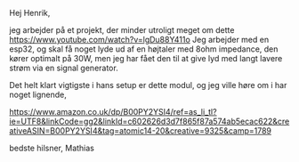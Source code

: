 Hej Henrik,

jeg arbejder på et projekt, der minder utroligt meget om dette
https://www.youtube.com/watch?v=lgDu88Y411o
Jeg arbejder med en esp32, og skal få noget lyde ud af en højtaler med 8ohm impedance,
den kører optimalt på 30W, men jeg har fået den til at give lyd med langt lavere strøm via en signal generator.

Det helt klart vigtigste i hans setup er dette modul, og jeg ville høre om i har noget lignende,

https://www.amazon.co.uk/dp/B00PY2YSI4/ref=as_li_tl?ie=UTF8&linkCode=gg2&linkId=c602626d3d7f865f87a574ab5ecac622&creativeASIN=B00PY2YSI4&tag=atomic14-20&creative=9325&camp=1789

bedste hilsner,
Mathias
